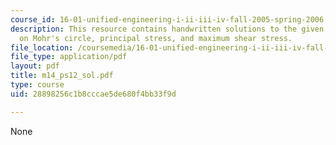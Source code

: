 ```yaml
---
course_id: 16-01-unified-engineering-i-ii-iii-iv-fall-2005-spring-2006
description: This resource contains handwritten solutions to the given problem set
  on Mohr's circle, principal stress, and maximum shear stress.
file_location: /coursemedia/16-01-unified-engineering-i-ii-iii-iv-fall-2005-spring-2006/28898256c1b8cccae5de680f4bb33f9d_m14_ps12_sol.pdf
file_type: application/pdf
layout: pdf
title: m14_ps12_sol.pdf
type: course
uid: 28898256c1b8cccae5de680f4bb33f9d

---
```

None